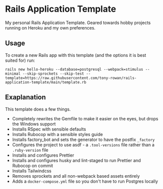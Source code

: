 # Rails Application Template
My personal Rails Application Template. Geared towards hobby projects
running on Heroku and my own preferences.

## Usage
To create a new Rails app with this template (and the options it is
best suited for) run:

```
rails new hello-heroku --database=postgresql --webpack=stimulus --minimal --skip-sprockets --skip-test --template=https://raw.githubusercontent.com/tony-rowan/rails-application-template/main/template.rb
```

## Exaplanation
This template does a few things.

- Completely rewrites the Gemfile to make it easier on the eyes, but drops the Windows support
- Installs RSpec with sensible defaults
- Installs Rubocop with a sensible styles guide
- Installs factory_bot and sets the generator to have the postfix `_factory`
- Configures the project to use asdf - a `.tool-versions` file rather than a `.ruby-version` file
- Installs and configures Prettier
- Installs and configures husky and lint-staged to run Prettier and Rubocop on commit
- Installs Tailwindcss
- Removes sprockets and all non-webpack based assets entirely
- Adds a `docker-compose.yml` file so you don't have to run Postgres locally
